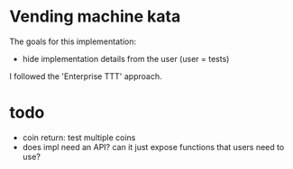 # Vending machine kata

The goals for this implementation:
- hide implementation details from the user (user = tests)

I followed the 'Enterprise TTT' approach.

# todo
- coin return: test multiple coins
- does impl need an API? can it just expose functions that
  users need to use?
